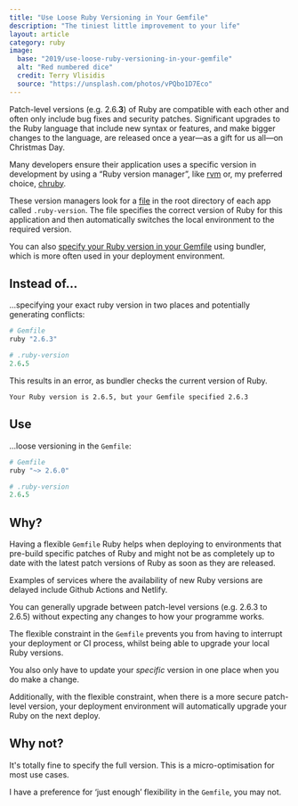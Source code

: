 ```yaml
---
title: "Use Loose Ruby Versioning in Your Gemfile"
description: "The tiniest little improvement to your life"
layout: article
category: ruby
image:
  base: "2019/use-loose-ruby-versioning-in-your-gemfile"
  alt: "Red numbered dice"
  credit: Terry Vlisidis
  source: "https://unsplash.com/photos/vPQbo1D7Eco"
---
```


Patch-level versions (e.g. 2.6.**3**) of Ruby are compatible with each other and often only include bug fixes and security patches. Significant upgrades to the Ruby language that include new syntax or features, and make bigger changes to the language, are released once a year—as a gift for us all—on Christmas Day.

Many developers ensure their application uses a specific version in development by using a “Ruby version manager”, like [rvm](https://rvm.io) or, my preferred choice, [chruby](https://github.com/postmodern/chruby).

These version managers look for a [file](https://gist.github.com/fnichol/1912050) in the root directory of each app called `.ruby-version`. The file specifies the correct version of Ruby for this application and then automatically switches the local environment to the required version.

You can also [specify your Ruby version in your Gemfile](https://bundler.io/guides/gemfile_ruby.html) using bundler, which is more often used in your deployment environment.

## Instead of...

...specifying your exact ruby version in two places and potentially generating conflicts:

```ruby
# Gemfile
ruby "2.6.3"
```

```ruby
# .ruby-version
2.6.5
```

This results in an error, as bundler checks the current version of Ruby.

```
Your Ruby version is 2.6.5, but your Gemfile specified 2.6.3
```

## Use

...loose versioning in the `Gemfile`:

```ruby
# Gemfile
ruby "~> 2.6.0"
```

```ruby
# .ruby-version
2.6.5
```

## Why?

Having a flexible `Gemfile` Ruby helps when deploying to environments that pre-build specific patches of Ruby and might not be as completely up to date with the latest patch versions of Ruby as soon as they are released.

Examples of services where the availability of new Ruby versions are delayed include Github Actions and Netlify.

You can generally upgrade between patch-level versions (e.g. 2.6.3 to 2.6.5) without expecting any changes to how your programme works.

The flexible constraint in the `Gemfile` prevents you from having to interrupt your deployment or CI process, whilst being able to upgrade your local Ruby versions.

You also only have to update your _specific_ version in one place when you do make a change.

Additionally, with the flexible constraint, when there is a more secure patch-level version, your deployment environment will automatically upgrade your Ruby on the next deploy.

## Why not?

It's totally fine to specify the full version. This is a micro-optimisation for most use cases.

I have a preference for ‘just enough’ flexibility in the `Gemfile`, you may not.
